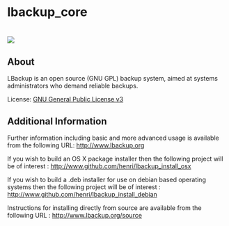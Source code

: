 # lbackup_core #

<h1><img src="http://www.lbackup.org/_media/golden_safe.jpg" valign="middle"/></h1>

About
--------

LBackup is an open source (GNU GPL) backup system, aimed at systems administrators who demand reliable backups.

License: [GNU General Public License v3][1]

Additional Information
---------

Further information including basic and more advanced usage is available from the following URL:
<http://www.lbackup.org>

If you wish to build an OS X package installer then the following project will be of interest :
<http://www.github.com/henri/lbackup_install_osx>

If you wish to build a .deb installer for use on debian based operating systems then the following project will be of interest :
<http://www.github.com/henri/lbackup_install_debian>

Instructions for installing directly from source are available from the following URL :
<http://www.lbackup.org/source>


  [1]: http://www.gnu.org/licenses/gpl.html

